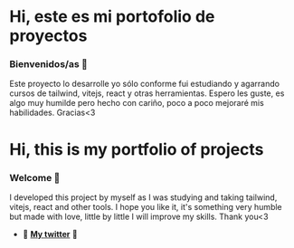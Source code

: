 # Hi, este es mi portofolio de proyectos
### Bienvenidos/as 💚

Este proyecto lo desarrolle yo sólo conforme fui estudiando y agarrando cursos de tailwind, vitejs, react y otras herramientas. Espero les guste, es algo muy humilde pero hecho con cariño, poco a poco mejoraré mis habilidades. Gracias<3

# Hi, this is my portfolio of projects
### Welcome 💚

I developed this project by myself as I was studying and taking tailwind, vitejs, react and other tools. I hope you like it, it's something very humble but made with love, little by little I will improve my skills. Thank you<3

- 💚 [**My twitter**](https://twitter.com/ivanosquis13) 💚